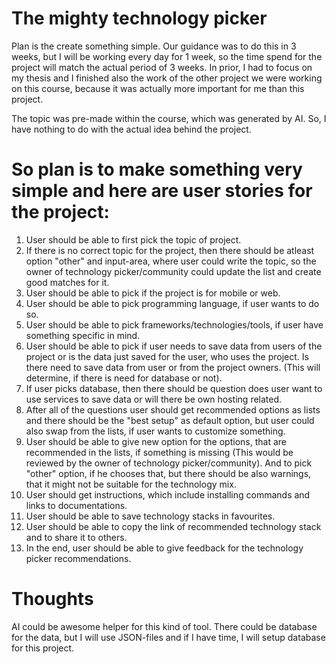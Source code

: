 # The mighty technology picker

Plan is the create something simple. Our guidance was to do this in 3 weeks, but I will be working every day for 1 week, so the time spend for the project will match the actual period of 3 weeks. In prior, I had to focus on my thesis and I finished also the work of the other project we were working on this course, because it was actually more important for me than this project.

The topic was pre-made within the course, which was generated by AI. So, I have nothing to do with the actual idea behind the project.

# So plan is to make something very simple and here are user stories for the project:

1. User should be able to first pick the topic of project.
2. If there is no correct topic for the project, then there should be atleast option "other" and input-area, where user could write the topic, so the owner of technology picker/community could update the list and create good matches for it.
3. User should be able to pick if the project is for mobile or web.
4. User should be able to pick programming language, if user wants to do so.
5. User should be able to pick frameworks/technologies/tools, if user have something specific in mind.
6. User should be able to pick if user needs to save data from users of the project or is the data just saved for the user, who uses the project. Is there need to save data from user or from the project owners. (This will determine, if there is need for database or not).
7. If user picks database, then there should be question does user want to use services to save data or will there be own hosting related.
8. After all of the questions user should get recommended options as lists and there should be the "best setup" as default option, but user could also swap from the lists, if user wants to customize something.
9. User should be able to give new option for the options, that are recommended in the lists, if something is missing (This would be reviewed by the owner of technology picker/community). And to pick "other" option, if he chooses that, but there should be also warnings, that it might not be suitable for the technology mix.
10. User should get instructions, which include installing commands and links to documentations.
11. User should be able to save technology stacks in favourites.
12. User should be able to copy the link of recommended technology stack and to share it to others.
13. In the end, user should be able to give feedback for the technology picker recommendations.

# Thoughts

AI could be awesome helper for this kind of tool.
There could be database for the data, but I will use JSON-files and if I have time, I will setup database for this project.

